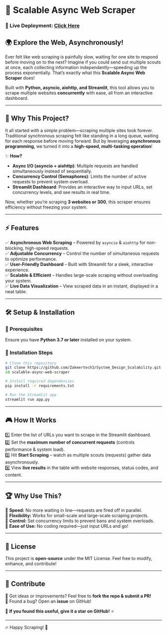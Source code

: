 # 🚀 Scalable Async Web Scraper

### 📌 Live Deployment: [Click Here](https://systemdesignscalability-pmtlfbozsbvqypj7ft89mc.streamlit.app/)

## 🌍 Explore the Web, Asynchronously!

Ever felt like web scraping is painfully slow, waiting for one site to respond before moving on to the next? Imagine if you could send out multiple scouts at once, each collecting information independently—speeding up the process exponentially. That’s exactly what this **Scalable Async Web Scraper** does!

Built with **Python, asyncio, aiohttp, and Streamlit**, this tool allows you to scrape multiple websites **concurrently** with ease, all from an interactive dashboard.

---
## 🎯 Why This Project?

It all started with a simple problem—scraping multiple sites took forever. Traditional synchronous scraping felt like standing in a long queue, waiting for each response before moving forward. But by leveraging **asynchronous programming**, we turned it into a **high-speed, multi-tasking operation**!

✨ **How?**
- **Async I/O (asyncio + aiohttp)**: Multiple requests are handled simultaneously instead of sequentially.
- **Concurrency Control (Semaphores)**: Limits the number of active requests to prevent system overload.
- **Streamlit Dashboard**: Provides an interactive way to input URLs, set concurrency levels, and see results in real time.

Now, whether you’re scraping **3 websites or 300**, this scraper ensures efficiency without freezing your system.

---
## ⚡ Features

✅ **Asynchronous Web Scraping** – Powered by `asyncio` & `aiohttp` for non-blocking, high-speed requests.  
✅ **Adjustable Concurrency** – Control the number of simultaneous requests to optimize performance.  
✅ **User-Friendly Dashboard** – Built with Streamlit for a sleek, interactive experience.  
✅ **Scalable & Efficient** – Handles large-scale scraping without overloading your system.  
✅ **Live Data Visualization** – View scraped data in an instant, displayed in a neat table.  

---
## 🛠️ Setup & Installation

### 🔹 Prerequisites
Ensure you have **Python 3.7 or later** installed on your system.

### 🔹 Installation Steps
```bash
# Clone this repository
git clone https://github.com/Zakeertech3/System_Design_Scalability.git
cd scalable-async-web-scraper

# Install required dependencies
pip install -r requirements.txt

# Run the Streamlit app
streamlit run app.py
```

---
## 🎮 How It Works

1️⃣ Enter the list of URLs you want to scrape in the Streamlit dashboard.  
2️⃣ Set the **maximum number of concurrent requests** (controls performance & system load).  
3️⃣ Hit **Start Scraping** – watch as multiple scouts (requests) gather data asynchronously.  
4️⃣ View **live results** in the table with website responses, status codes, and content.


---
## 🏆 Why Use This?

🔹 **Speed:** No more waiting in line—requests are fired off in parallel.  
🔹 **Flexibility:** Works for small-scale and large-scale scraping projects.  
🔹 **Control:** Set concurrency limits to prevent bans and system overloads.  
🔹 **Ease of Use:** No coding required—just input URLs and go!

---
## 📜 License

This project is **open-source** under the MIT License. Feel free to modify, enhance, and contribute!

---
## 🙌 Contribute

🚀 Got ideas or improvements? Feel free to **fork the repo & submit a PR!**  
📩 Found a bug? Open an **issue** on GitHub!

🌟 **If you found this useful, give it a star on GitHub!** ⭐

---

🔥 Happy Scraping! 🚀

